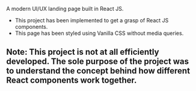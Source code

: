 A modern UI/UX landing page built in React JS. 
- This project has been implemented to get a grasp of React JS components.
- This page has been styled using Vanilla CSS without media queries.

## Note: This project is not at all efficiently developed. The sole purpose of the project was to understand the concept behind how different React components work together.
